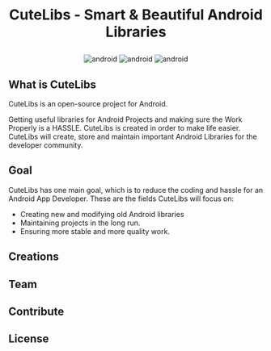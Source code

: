<h1><p align="center">CuteLibs - Smart & Beautiful Android Libraries</p></h1>

<p align="center"> <img src="https://img.shields.io/badge/platform-Android-red.svg?style=for-the-badge" alt="android" /> <img src="https://img.shields.io/badge/language-Java-green.svg?style=for-the-badge" alt="android" /> <img src="https://img.shields.io/badge/distribution-Jitpack-blue.svg?style=for-the-badge" alt="android" /> </p> 

## What is CuteLibs

CuteLibs is an open-source project for Android. 

Getting useful libraries for Android Projects and making sure the Work Properly is a HASSLE. CuteLibs is created in order to make life easier. CuteLibs will create, store and maintain important Android Libraries for the developer community.

## Goal

CuteLibs has one main goal, which is to reduce the coding and hassle for an Android App Developer. These are the fields CuteLibs will focus on:
- Creating new and modifying old Android libraries
- Maintaining projects in the long run.
- Ensuring more stable and more quality work.

## Creations

## Team

## Contribute

## License

